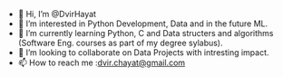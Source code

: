 - 👋 Hi, I’m @DvirHayat
- 👀 I’m interested in Python Development, Data and in the future ML.  
- 🌱 I’m currently learning Python, C and Data structers and algorithms (Software Eng. courses as part of my degree sylabus).
- 💞️ I’m looking to collaborate on Data Projects with intresting impact.
- 📫 How to reach me :dvir.chayat@gmail.com

<!---
DvirHayat/DvirHayat is a ✨ special ✨ repository because its `README.md` (this file) appears on your GitHub profile.
You can click the Preview link to take a look at your changes.
--->
